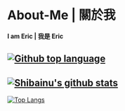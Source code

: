 # About-Me | 關於我
**I am Eric | 我是 Eric**

[![Github top language](https://img.shields.io/github/languages/top/Eric101201/dc-bot?style=for-the-badge)](https://github.com/Eric101201/dc-bot)
---
[![Shibainu's github stats](https://github-readme-stats.vercel.app/api?username=Eric101201&count_private=true&show_icons=true&theme=cobalt&include_all_commits=true)](https://github.com/Eric101201)
---
[![Top Langs](https://github-readme-stats.vercel.app/api/top-langs/?username=Eric101201&theme=cobalt&hide_border=true)](https://github.com/Eric101201)
